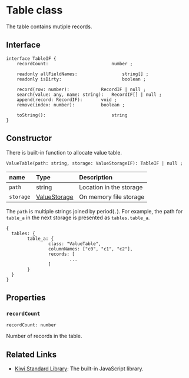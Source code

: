 # Table class
The table contains mutiple records.


## Interface
````
interface TableIF {
	recordCount:		                number ;

	readonly allFieldNames:	                string[] ;
	readonly isDirty:                       boolean ;

	record(row: number):			RecordIF | null ;
	search(value: any, name: string):	RecordIF[] | null ;
	append(record: RecordIF): 		void ;
	remove(index: number):			boolean ;

	toString(): 		                string
}
````

## Constructor
There is built-in function to allocate value table.
````
ValueTable(path: string, storage: ValueStorageIF): TableIF | null ;
````

|name   |Type   |Description    |
|:--    |:--    |:--            |
|`path`    |string |Location in the storage |
|`storage` |[ValueStorage](https://github.com/steelwheels/KiwiScript/blob/master/KiwiLibrary/Document/Class/ValueStorage.md) |On memory file storage |

The `path` is multiple strings joined by period(`.`).
For example, the path for `table_a` in the next storage
is presented as `tables.table_a`.
````
{
  tables: {
        table_a: {
                class: "ValueTable",
                columnNames: ["c0", "c1", "c2"],
                records: [
                        ...
                ]
        }
  }
}
````

## Properties
### `recordCount`
````
recordCount: number
````
Number of records in the table.

## Related Links
* [Kiwi Standard Library](https://github.com/steelwheels/KiwiScript/blob/master/KiwiLibrary/Document/Library.md): The built-in JavaScript library.

